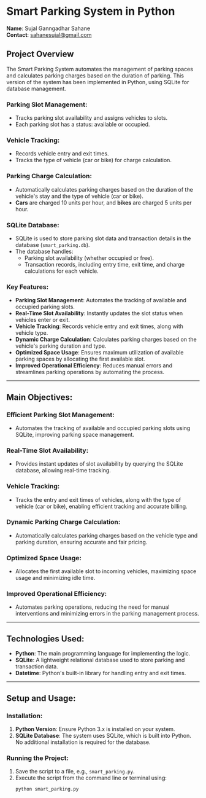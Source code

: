 # **Smart Parking System in Python**

**Name**: Sujal Ganngadhar Sahane  
**Contact**: sahanesujal@gmail.com  

## Project Overview

The Smart Parking System automates the management of parking spaces and calculates parking charges based on the duration of parking. This version of the system has been implemented in Python, using SQLite for database management.

### **Parking Slot Management:**
- Tracks parking slot availability and assigns vehicles to slots.
- Each parking slot has a status: available or occupied.
  
### **Vehicle Tracking:**
- Records vehicle entry and exit times.
- Tracks the type of vehicle (car or bike) for charge calculation.

### **Parking Charge Calculation:**
- Automatically calculates parking charges based on the duration of the vehicle's stay and the type of vehicle (car or bike).
- **Cars** are charged 10 units per hour, and **bikes** are charged 5 units per hour.

### **SQLite Database:**
- SQLite is used to store parking slot data and transaction details in the database (`smart_parking.db`).
- The database handles:
  - Parking slot availability (whether occupied or free).
  - Transaction records, including entry time, exit time, and charge calculations for each vehicle.

### **Key Features:**
- **Parking Slot Management**: Automates the tracking of available and occupied parking slots.
- **Real-Time Slot Availability**: Instantly updates the slot status when vehicles enter or exit.
- **Vehicle Tracking**: Records vehicle entry and exit times, along with vehicle type.
- **Dynamic Charge Calculation**: Calculates parking charges based on the vehicle's parking duration and type.
- **Optimized Space Usage**: Ensures maximum utilization of available parking spaces by allocating the first available slot.
- **Improved Operational Efficiency**: Reduces manual errors and streamlines parking operations by automating the process.

---

## **Main Objectives:**

### **Efficient Parking Slot Management:**
- Automates the tracking of available and occupied parking slots using SQLite, improving parking space management.

### **Real-Time Slot Availability:**
- Provides instant updates of slot availability by querying the SQLite database, allowing real-time tracking.

### **Vehicle Tracking:**
- Tracks the entry and exit times of vehicles, along with the type of vehicle (car or bike), enabling efficient tracking and accurate billing.

### **Dynamic Parking Charge Calculation:**
- Automatically calculates parking charges based on the vehicle type and parking duration, ensuring accurate and fair pricing.

### **Optimized Space Usage:**
- Allocates the first available slot to incoming vehicles, maximizing space usage and minimizing idle time.

### **Improved Operational Efficiency:**
- Automates parking operations, reducing the need for manual interventions and minimizing errors in the parking management process.

---

## **Technologies Used:**
- **Python**: The main programming language for implementing the logic.
- **SQLite**: A lightweight relational database used to store parking and transaction data.
- **Datetime**: Python's built-in library for handling entry and exit times.

---

## **Setup and Usage:**

### **Installation:**
1. **Python Version**: Ensure Python 3.x is installed on your system.
2. **SQLite Database**: The system uses SQLite, which is built into Python. No additional installation is required for the database.
   
### **Running the Project:**
1. Save the script to a file, e.g., `smart_parking.py`.
2. Execute the script from the command line or terminal using:
   ```bash
   python smart_parking.py

